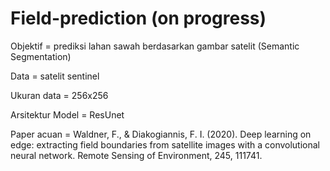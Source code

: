# Field-prediction (on progress)

Objektif = prediksi lahan sawah berdasarkan gambar satelit (Semantic Segmentation)

Data = satelit sentinel

Ukuran data = 256x256

Arsitektur Model = ResUnet

Paper acuan = Waldner, F., & Diakogiannis, F. I. (2020). Deep learning on edge: extracting field boundaries from satellite images with a convolutional neural network. Remote Sensing of Environment, 245, 111741.

